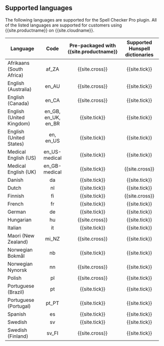 ## Supported languages

The following languages are supported for the Spell Checker Pro plugin. All of the listed languages are supported for customers using {{site.productname}} on {{site.cloudname}}.

| Language                                     |        Code         | Pre-packaged with<br/>{{site.productname}}   | Supported Hunspell dictionaries                                       |
|----------------------------------------------|:-------------------:|:--------------------------------------------:|:---------------------------------------------------------------------:|
| Afrikaans (South Africa)                     |        af_ZA        |                {{site.cross}}                |                             {{site.tick}}                             |
| English (Australia)                          |        en_AU        |                {{site.cross}}                |                             {{site.tick}}                             |
| English (Canada)                             |        en_CA        |                {{site.cross}}                |                             {{site.tick}}                             |
| English (United Kingdom)                     | en_GB, en_UK, en_BR |                {{site.tick}}                 |                             {{site.tick}}                             |
| English (United States)                      |      en, en_US      |                {{site.tick}}                 |                             {{site.tick}}                             |
| Medical English (US)                         |    en_US-medical    |                {{site.tick}}                 |                             {{site.tick}}                             |
| Medical English (UK)                         |    en_GB-medical    |                {{site.tick}}                 |                            {{site.cross}}                             |
| Danish                                       |         da          |                {{site.tick}}                 |                             {{site.tick}}                             |
| Dutch                                        |         nl          |                {{site.tick}}                 |                             {{site.tick}}                             |
| Finnish                                      |         fi          |                {{site.tick}}                 |                            {{site.cross}}                             |
| French                                       |         fr          |                {{site.tick}}                 |                             {{site.tick}}                             |
| German                                       |         de          |                {{site.tick}}                 |                             {{site.tick}}                             |
| Hungarian                                    |         hu          |                {{site.cross}}                |                             {{site.tick}}                             |
| Italian                                      |         it          |                {{site.tick}}                 |                             {{site.tick}}                             |
| Maori (New Zealand)                          |        mi_NZ        |                {{site.cross}}                |                             {{site.tick}}                             |
| Norwegian Bokmål                             |         nb          |                {{site.tick}}                 |                             {{site.tick}}                             |
| Norwegian Nynorsk                            |         nn          |                {{site.cross}}                |                             {{site.tick}}                             |
| Polish                                       |         pl          |                {{site.cross}}                |                             {{site.tick}}                             |
| Portuguese (Brazil)                          |         pt          |                {{site.tick}}                 |                             {{site.tick}}                             |
| Portuguese (Portugal)                        |        pt_PT        |                {{site.tick}}                 |                             {{site.tick}}                             |
| Spanish                                      |         es          |                {{site.tick}}                 |                             {{site.tick}}                             |
| Swedish                                      |         sv          |                {{site.tick}}                 |                             {{site.tick}}                             |
| Swedish (Finland)                            |        sv_FI        |                {{site.cross}}                |                             {{site.tick}}                             |
